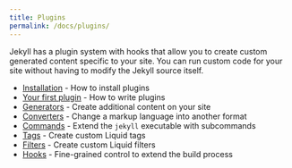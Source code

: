 ```yaml
---
title: Plugins
permalink: /docs/plugins/
---
```


Jekyll has a plugin system with hooks that allow you to create custom generated
content specific to your site. You can run custom code for your site without
having to modify the Jekyll source itself.

* [Installation](/docs/plugins/Mot-so-nguyen-tac-ke-toan/) - How to install plugins
* [Your first plugin](/docs/plugins/your-first-plugin/) - How to write plugins
* [Generators](/docs/plugins/generators/) - Create additional content on your site
* [Converters](/docs/plugins/converters/) - Change a markup language into another format
* [Commands](/docs/plugins/commands/) - Extend the `jekyll` executable with subcommands
* [Tags](/docs/plugins/tags) - Create custom Liquid tags
* [Filters](/docs/plugins/filters/) - Create custom Liquid filters
* [Hooks](/docs/plugins/hooks/) - Fine-grained control to extend the build process

